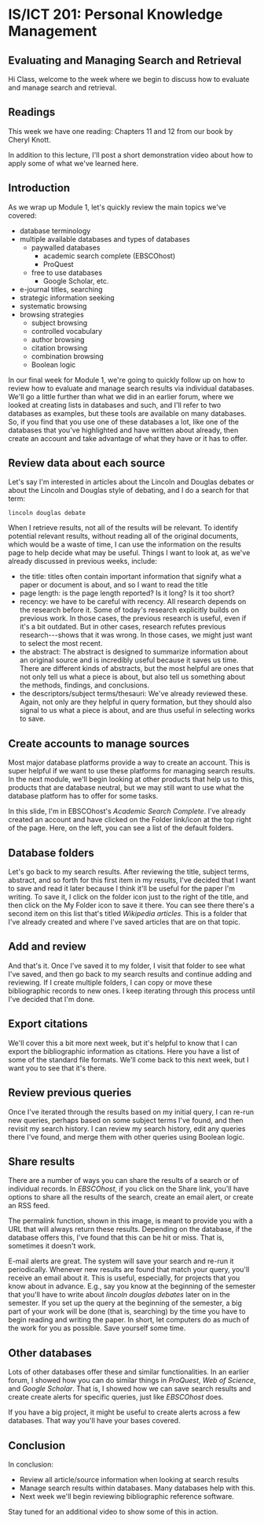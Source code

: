 # IS/ICT 201: Personal Knowledge Management

## Evaluating and Managing Search and Retrieval

Hi Class, welcome to the week where we begin to discuss how to evaluate and
manage search and retrieval.

## Readings

This week we have one reading: Chapters 11 and 12 from our book by Cheryl Knott. 

In addition to this lecture, I'll post a short demonstration video about how to
apply some of what we've learned here.

## Introduction

As we wrap up Module 1, let's quickly review the main topics we've covered:

- database terminology
- multiple available databases and types of databases
  - paywalled databases
    - academic search complete (EBSCOhost)
    - ProQuest
  - free to use databases
    - Google Scholar, etc.
- e-journal titles, searching
- strategic information seeking
- systematic browsing
- browsing strategies
  - subject browsing
  - controlled vocabulary
  - author browsing
  - citation browsing
  - combination browsing
  - Boolean logic

In our final week for Module 1, we're going to quickly follow up on how to 
review how to evaluate and manage search results via individual databases. 
We'll go a little further than what we did in an earlier forum, where we 
looked at creating lists in databases and such, and I'll refer to two databases 
as examples, but these tools are available on many databases. So, if you find 
that you use one of these databases a lot, like one of the databases that 
you've highlighted and have written about already, then create an account and 
take advantage of what they have or it has to offer.

## Review data about each source

Let's say I'm interested in articles about the Lincoln and Douglas debates or
about the Lincoln and Douglas style of debating, and I do a search for that
term: 

<code>lincoln douglas debate</code>

When I retrieve results, not all of the results will be relevant. To identify
potential relevant results, without reading all of the original documents,
which would be a waste of time, I can use the information on the results page
to help decide what may be useful. Things I want to look at, as we've already
discussed in previous weeks, include:

- the title: titles often contain important information that signify what a
  paper or document is about, and so I want to read the title
- page length: is the page length reported? Is it long? Is it too short? 
- recency: we have to be careful with recency. All research depends on the
  research before it. Some of today's research explicitly builds on previous
  work. In those cases, the previous research is useful, even if it's a bit
  outdated. But in other cases, research refutes previous research---shows that
  it was wrong. In those cases, we might just want to select the most recent.
- the abstract: The abstract is designed to summarize information about an
  original source and is incredibly useful because it saves us time. There are
  different kinds of abstracts, but the most helpful are ones that not only
  tell us what a piece is about, but also tell us something about the methods,
  findings, and conclusions.
- the descriptors/subject terms/thesauri: We've already reviewed these. Again,
  not only are they helpful in query formation, but they should also signal to
  us what a piece is about, and are thus useful in selecting works to save.

## Create accounts to manage sources

Most major database platforms provide a way to create an account. This is super
helpful if we want to use these platforms for managing search results. In the 
next module, we'll begin looking at other products that help us to this, 
products that are database neutral, but we may still want to use what the 
database platform has to offer for some tasks.

In this slide, I'm in EBSCOhost's *Academic Search Complete*. I've already
created an account and have clicked on the Folder link/icon at the top right of
the page. Here, on the left, you can see a list of the default folders.

## Database folders

Let's go back to my search results. After reviewing the title, subject terms,
abstract, and so forth for this first item in my results, I've decided that I
want to save and read it later because I think it'll be useful for the paper
I'm writing. To save it, I click on the folder icon just to the right of the
title, and then click on the My Folder icon to save it there. You can see there
there's a second item on this list that's titled *Wikipedia articles*. This is
a folder that I've already created and where I've saved articles that are on
that topic.

## Add and review

And that's it. Once I've saved it to my folder, I visit that folder to see what
I've saved, and then go back to my search results and continue adding and
reviewing. If I create multiple folders, I can copy or move these bibliographic
records to new ones. I keep iterating through this process until I've decided
that I'm done.

## Export citations

We'll cover this a bit more next week, but it's helpful to know that I can
export the bibliographic information as citations. Here you have a list of some
of the standard file formats. We'll come back to this next week, but I
want you to see that it's there.

## Review previous queries

Once I've iterated through the results based on my initial query, I can re-run
new queries, perhaps based on some subject terms I've found, and then revisit
my search history. I can review my search history, edit any queries there I've
found, and merge them with other queries using Boolean logic.

## Share results

There are a number of ways you can share the results of a search or of
individual records. In *EBSCOhost*, if you click on the Share link, you'll have
options to share all the results of the search, create an email alert, or
create an RSS feed.

The permalink function, shown in this image, is meant to provide you with a URL
that will always return these results. Depending on the database, if the
database offers this, I've found that this can be hit or miss. That is,
sometimes it doesn't work.

E-mail alerts are great. The system will save your search and re-run it
periodically. Whenever new results are found that match your query, you'll
receive an email about it. This is useful, especially, for projects that you
know about in advance. E.g., say you know at the beginning of the semester that
you'll have to write about *lincoln douglas debates* later on in the semester.
If you set up the query at the beginning of the semester, a big part of your
work will be done (that is, searching) by the time you have to begin reading
and writing the paper. In short, let computers do as much of the work for you
as possible. Save yourself some time.

## Other databases

Lots of other databases offer these and similar functionalities. In an earlier 
forum, I showed how you can do similar things in *ProQuest*, *Web of Science*, 
and *Google Scholar*. That is, I showed how we can save search results and 
create create alerts for specific queries, just like *EBSCOhost* does. 

If you have a big project, it might be useful to create alerts across a few
databases. That way you'll have your bases covered.

## Conclusion

In conclusion:

- Review all article/source information when looking at search results
- Manage search results within databases. Many databases help with this.
- Next week we'll begin reviewing bibliographic reference software.

Stay tuned for an additional video to show some of this in action.
